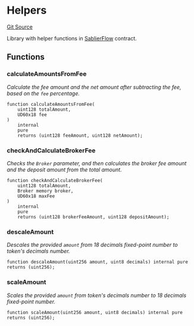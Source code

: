 # Helpers

[Git Source](https://github.com/sablier-labs/flow/blob/1090a29c0270daf46c6023cab5d4df76504abe34/src/libraries/Helpers.sol)

Library with helper functions in [SablierFlow](/docs/reference/flow/contracts/contract.SablierFlow.md) contract.

## Functions

### calculateAmountsFromFee

_Calculate the fee amount and the net amount after subtracting the fee, based on the `fee` percentage._

```solidity
function calculateAmountsFromFee(
    uint128 totalAmount,
    UD60x18 fee
)
    internal
    pure
    returns (uint128 feeAmount, uint128 netAmount);
```

### checkAndCalculateBrokerFee

_Checks the `Broker` parameter, and then calculates the broker fee amount and the deposit amount from the total amount._

```solidity
function checkAndCalculateBrokerFee(
    uint128 totalAmount,
    Broker memory broker,
    UD60x18 maxFee
)
    internal
    pure
    returns (uint128 brokerFeeAmount, uint128 depositAmount);
```

### descaleAmount

_Descales the provided `amount` from 18 decimals fixed-point number to token's decimals number._

```solidity
function descaleAmount(uint256 amount, uint8 decimals) internal pure returns (uint256);
```

### scaleAmount

_Scales the provided `amount` from token's decimals number to 18 decimals fixed-point number._

```solidity
function scaleAmount(uint256 amount, uint8 decimals) internal pure returns (uint256);
```
